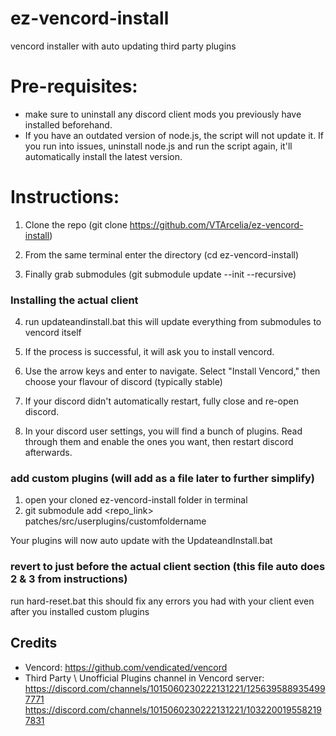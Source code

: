 # ez-vencord-install
vencord installer with auto updating third party plugins

# Pre-requisites:
* make sure to uninstall any discord client mods you previously have installed beforehand.
* If you have an outdated version of node.js, the script will not update it. If you run into issues, uninstall node.js and run the script again, it'll automatically install the latest version.

# Instructions:
1. Clone the repo (git clone https://github.com/VTArcelia/ez-vencord-install)

2. From the same terminal enter the directory (cd ez-vencord-install)
3. Finally grab submodules (git submodule update --init --recursive)

### Installing the actual client
4. run updateandinstall.bat this will update everything from submodules to vencord itself

5. If the process is successful, it will ask you to install vencord.
6. Use the arrow keys and enter to navigate. Select "Install Vencord," then choose your flavour of discord (typically stable)
7. If your discord didn't automatically restart, fully close and re-open discord.
8. In your discord user settings, you will find a bunch of plugins. Read through them and enable the ones you want, then restart discord afterwards.


### add custom plugins (will add as a file later to further simplify)

1. open your cloned ez-vencord-install folder in terminal
2. git submodule add <repo_link> patches/src/userplugins/customfoldername

Your plugins will now auto update with the UpdateandInstall.bat

### revert to just before the actual client section (this file auto does 2 & 3 from instructions)
run hard-reset.bat this should fix any errors you had with your client even after you installed custom plugins


## Credits
- Vencord: https://github.com/vendicated/vencord
- Third Party \ Unofficial Plugins channel in Vencord server: https://discord.com/channels/1015060230222131221/1256395889354997771 https://discord.com/channels/1015060230222131221/1032200195582197831

